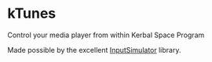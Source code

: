 kTunes
======

Control your media player from within Kerbal Space Program

Made possible by the excellent [InputSimulator](http://inputsimulator.codeplex.com/) library.

